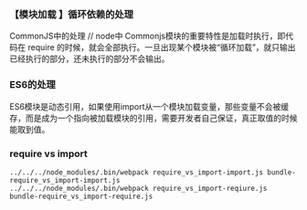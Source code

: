 ### 【模块加载 】循环依赖的处理
CommonJS中的处理 // node中
Commonjs模块的重要特性是加载时执行，即代码在 require 的时候，就会全部执行。一旦出现某个模块被“循环加载”，就只输出已经执行的部分，还未执行的部分不会输出。

### ES6的处理 
ES6模块是动态引用，如果使用import从一个模块加载变量，那些变量不会被缓存，而是成为一个指向被加载模块的引用，需要开发者自己保证，真正取值的时候能取到值。


### require vs import
```shell
../../../node_modules/.bin/webpack require_vs_import-import.js bundle-require_vs_import-import.js
../../../node_modules/.bin/webpack require_vs_import-reqiure.js bundle-require_vs_import-require.js
```
